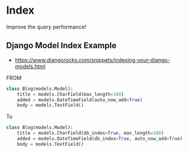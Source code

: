 # Index 

Improve the query performance! 




## Django Model Index Example 

- https://www.djangorocks.com/snippets/indexing-your-django-models.html


FROM 

```py
class Blog(models.Model):
    title = models.CharField(max_length=100)
    added = models.DateTimeField(auto_now_add=True)
    body = models.TextField()
```

To 

```py 
class Blog(models.Model):
    title = models.CharField(db_index=True, max_length=100)
    added = models.DateTimeField(db_index=True, auto_now_add=True)
    body = models.TextField()
```